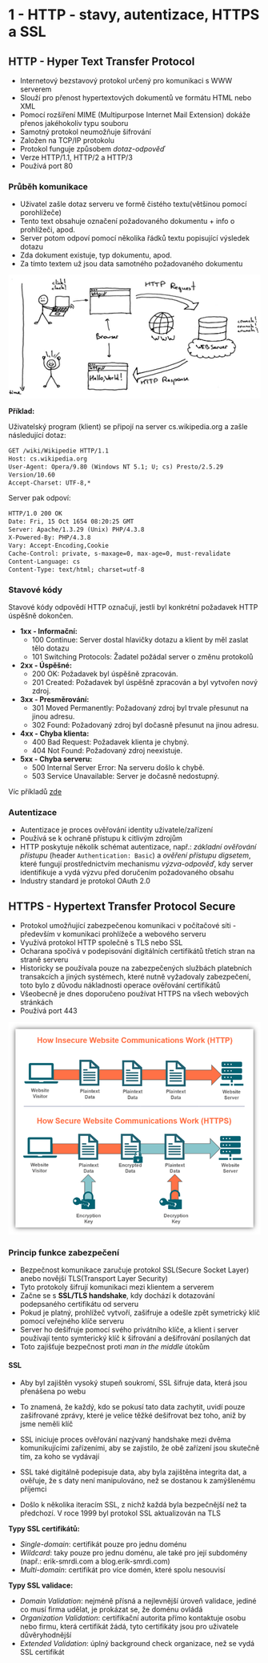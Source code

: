 # 1 - HTTP - stavy, autentizace, HTTPS a SSL

## HTTP - Hyper Text Transfer Protocol
- Internetový bezstavový protokol určený pro komunikaci s WWW serverem
- Slouží pro přenost hypertextových dokumentů ve formátu HTML nebo XML
- Pomocí rozšíření MIME (Multipurpose Internet Mail Extension) dokáže přenos jakéhokoliv typu souboru
- Samotný protokol neumožňuje šifrování
- Založen na TCP/IP protokolu
- Protokol funguje způsobem *dotaz-odpověď*
- Verze HTTP/1.1, HTTP/2 a HTTP/3
- Používá port 80
### Průběh komunikace
- Uživatel zašle dotaz serveru ve formě čistého textu(většinou pomocí porohlížeče)
- Tento text obsahuje označení požadovaného dokumentu + info o prohlížeči, apod.
- Server potom odpoví pomocí několika řádků textu popisující výsledek dotazu
- Zda dokument existuje, typ dokumentu, apod.
- Za tímto textem už jsou data samotného požadovaného dokumentu

![http_communication](images/01_http.jpg)

**Příklad:**

Uživatelský program (klient) se připojí na server cs.wikipedia.org a zašle následující dotaz:

```
GET /wiki/Wikipedie HTTP/1.1
Host: cs.wikipedia.org
User-Agent: Opera/9.80 (Windows NT 5.1; U; cs) Presto/2.5.29 Version/10.60
Accept-Charset: UTF-8,*
```

Server pak odpoví:

```
HTTP/1.0 200 OK
Date: Fri, 15 Oct 1654 08:20:25 GMT
Server: Apache/1.3.29 (Unix) PHP/4.3.8
X-Powered-By: PHP/4.3.8
Vary: Accept-Encoding,Cookie
Cache-Control: private, s-maxage=0, max-age=0, must-revalidate
Content-Language: cs
Content-Type: text/html; charset=utf-8
```

### Stavové kódy
Stavové kódy odpovědí HTTP označují, jestli byl konkrétní požadavek HTTP úspěšně dokončen.

- **1xx - Informační:**
	- 100 Continue: Server dostal hlavičky dotazu a klient by měl zaslat tělo dotazu
	- 101 Switching Protocols: Žadatel požádal server o změnu protokolů
- **2xx - Úspěšné:**
    - 200 OK: Požadavek byl úspěšně zpracován.
    - 201 Created: Požadavek byl úspěšně zpracován a byl vytvořen nový zdroj.
- **3xx - Presměrování:**
    - 301 Moved Permanently: Požadovaný zdroj byl trvale přesunut na jinou adresu.
    - 302 Found: Požadovaný zdroj byl dočasně přesunut na jinou adresu.
- **4xx - Chyba klienta:**
    - 400 Bad Request: Požadavek klienta je chybný.
    - 404 Not Found: Požadovaný zdroj neexistuje.
- **5xx - Chyba serveru:**
    - 500 Internal Server Error: Na serveru došlo k chybě.
    - 503 Service Unavailable: Server je dočasně nedostupný.

Víc příkladů [zde](https://status.js.org/)
### Autentizace
- Autentizace je proces ověřování identity uživatele/zařízení 
- Používá se k ochraně přístupu k citlivým zdrojům
- HTTP poskytuje několik schémat autentizace, např.: *základní ověřování přístupu* (header `Authentication: Basic`) a *ověření přístupu digsetem*, které fungují prostřednictvím mechanismu *výzva-odpověď*, kdy server identifikuje a vydá výzvu před doručením požadovaného obsahu
- Industry standard je protokol OAuth 2.0


## HTTPS - Hypertext Transfer Protocol Secure
- Protokol umožňující zabezpečenou komunikaci v počítačové síti - především v komunikaci prohlížeče a webového serveru
- Využívá protokol HTTP společně s TLS nebo SSL
- Ocharana spočívá v podepisování digitálních certifikátů třetích stran na straně serveru
- Historicky se používala pouze na zabezpečených službách platebních transakcích a jiných systémech, které nutně vyžadovaly zabezpečení, toto bylo z důvodu nákladnosti operace ověřování certifikátů
- Všeobecně je dnes doporučeno používat HTTPS na všech webových stránkách
- Používá port 443

![https](images/01_https.png)

### Princip funkce zabezpečení
- Bezpečnost komunikace zaručuje protokol SSL(Secure Socket Layer) anebo novější TLS(Transport Layer Security)
- Tyto protokoly šifrují komunikaci mezi klientem a serverem
- Začne se s **SSL/TLS handshake**, kdy dochází k dotazování podepsaného certifikátu od serveru
- Pokud je platný, prohlížeč vytvoří, zašifruje a odešle zpět symetrický klíč pomocí veřejného klíče serveru
- Server ho dešifruje pomocí svého privátního klíče, a klient i server používají tento symterický klíč k šifrování a dešifrování posílaných dat
- Toto zajišťuje bezpečnost proti *man in the middle* útokům

#### SSL
- Aby byl zajištěn vysoký stupeň soukromí, SSL šifruje data, která jsou přenášena po webu
- To znamená, že každý, kdo se pokusí tato data zachytit, uvidí pouze zašifrované zprávy, které je velice těžké dešifrovat bez toho, aniž by jsme neměli klíč
- SSL iniciuje proces ověřování nazývaný handshake mezi dvěma komunikujícími zařízeními, aby se zajistilo, že obě zařízení jsou skutečně tím, za koho se vydávají 
- SSL také digitálně podepisuje data, aby byla zajištěna integrita dat, a ověřuje, že s daty není manipulováno, než se dostanou k zamýšlenému příjemci

- Došlo k několika iteracím SSL, z nichž každá byla bezpečnější než ta předchozí. V roce 1999 byl protokol SSL aktualizován na TLS

**Typy SSL certifikátů:**

- *Single-domain*: certifikát pouze pro jednu doménu
- *Wildcard*: taky pouze pro jednu doménu, ale také pro její subdomény (např.: erik-smrdi.com a blog.erik-smrdi.com)
- *Multi-domain*: certifikát pro více domén, které spolu nesouvisí

**Typy SSL validace:**

- *Domain Validation*: nejméně přísná a nejlevnější úroveň validace, jediné co musí firma udělat, je prokázat se, že doménu ovládá
- *Organization Validation*: certifikační autorita přímo kontaktuje osobu nebo firmu, která certifikát žádá, tyto certifikáty jsou pro uživatele důvěryhodnější
- *Extended Validation*: úplný background check organizace, než se vydá SSL certifikát
